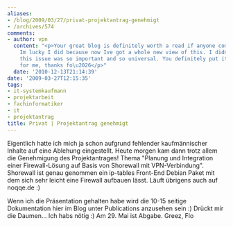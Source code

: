 ```yaml
---
aliases:
- /blog/2009/03/27/privat-projektantrag-genehmigt
- /archives/574
comments:
- author: vpn
  content: "<p>Your great blog is definitely worth a read if anyone comes across it.
    Im lucky I did because now Ive got a whole new view of this. I didnt realise that
    this issue was so important and so universal. You definitely put it in perspective
    for me, thanks fo\u2026</p>"
  date: '2010-12-13T21:14:39'
date: '2009-03-27T12:15:35'
tags:
- it-systemkaufmann
- projektarbeit
- fachinformatiker
- it
- projektantrag
title: Privat | Projektantrag genehmigt
---
```


Eigentlich hatte ich mich ja schon aufgrund fehlender kaufmännischer
Inhalte auf eine Ablehung eingestellt. Heute morgen kam dann trotz allem
die Genehmigung des Projektantrages! Thema "Planung und Integration einer
Firewall-Lösung auf Basis von Shorewall mit VPN-Verbindung". Shorewall ist
genau genommen ein ip-tables Front-End Debian Paket mit dem sich sehr
leicht eine Firewall aufbauen lässt. Läuft übrigens auch auf noqqe.de :)

Wenn ich die Präsentation gehalten habe wird die 10-15 seitige
Dokumentation hier im Blog unter Publications anzusehen sein :) Drückt mir
die Daumen... Ich habs nötig :) Am 29. Mai ist Abgabe.  Greez, Flo
